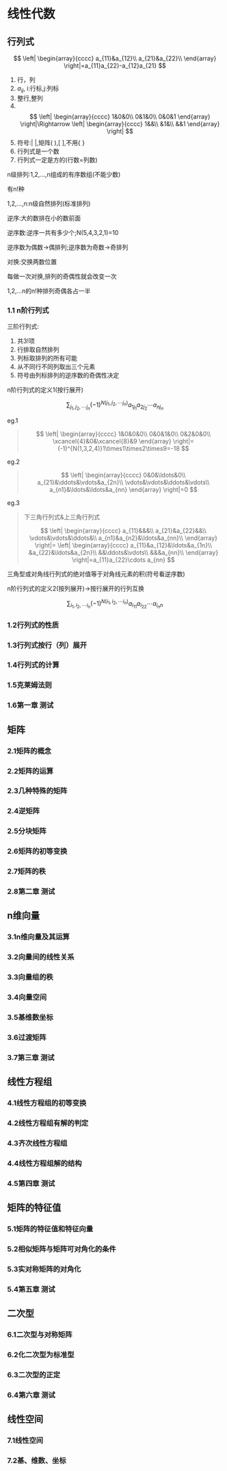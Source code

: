 # 线性代数

## 行列式

$$
\left|
\begin{array}{cccc}
    a_{11}&a_{12}\\
    a_{21}&a_{22}\\
\end{array}
\right|=a_{11}a_{22}-a_{12}a_{21}
$$

1. 行，列
2. $a_{ij}$, i:行标,j:列标
3. 整行,整列
4. $\:$
$$
\left|
\begin{array}{cccc}
    1&0&0\\
    0&1&0\\
    0&0&1
\end{array}
\right|\Rightarrow
\left|
\begin{array}{cccc}
    1&&\\
    &1&\\
    &&1
\end{array}
\right|
$$
5. 符号:$|\:|$,矩阵$(\:)$,$[\:]$,不用$\{\:\}$
6. 行列式是一个数
7. 行列式一定是方的(行数=列数)

n级排列:1,2,...,n组成的有序数组(不能少数)

有n!种

1,2,...,n:n级自然排列(标准排列)

逆序:大的数排在小的数前面

逆序数:逆序一共有多少个;N(5,4,3,2,1)=10

逆序数为偶数->偶排列;逆序数为奇数->奇排列

对换:交换两数位置

每做一次对换,排列的奇偶性就会改变一次

1,2,...n的n!种排列奇偶各占一半

### 1.1 n阶行列式

三阶行列式:

1. 共3!项
2. 行排取自然排列
3. 列标取排列的所有可能
4. 从不同行不同列取出三个元素
5. 符号由列标排列的逆序数的奇偶性决定

n阶行列式的定义1(按行展开)

$$\sum_{j_1,j_2,\cdots j_n}(-1)^{N(j_1,j_2,\cdots j_n)}a_{1j_1}a_{2j_2}\cdots a_{nj_n}$$

eg.1

>$$
>\left|
>\begin{array}{cccc}
>    1&0&0&0\\
>    0&0&1&0\\
>    0&2&0&0\\
>    \xcancel{4}&0&\xcancel{8}&9
>\end{array}
>\right|=(-1)^{N(1,3,2,4)}1\times1\times2\times9=-18
>$$

eg.2

>$$
>\left|
>\begin{array}{cccc}
>    0&0&\ldots&0\\
>    a_{21}&\ddots&\vdots&a_{2n}\\
>    \vdots&\vdots&\ddots&\vdots\\
>    a_{n1}&\ldots&\ldots&a_{nn}
>\end{array}
>\right|=0
>$$

eg.3

>下三角行列式&上三角行列式
>
>$$
>\left|
>\begin{array}{cccc}
>    a_{11}&&&\\
>    a_{21}&a_{22}&&\\
>    \vdots&\vdots&\ddots&\\
>    a_{n1}&a_{n2}&\ldots&a_{nn}\\
>\end{array}
>\right|=
>\left|
>\begin{array}{cccc}
>    a_{11}&a_{12}&\ldots&a_{1n}\\
>    &a_{22}&\ldots&a_{2n}\\
>    &&\ddots&\vdots\\
>    &&&a_{nn}\\
>\end{array}
>\right|=a_{11}a_{22}\cdots a_{nn}
>$$

三角型或对角线行列式的绝对值等于对角线元素的积(符号看逆序数)

n阶行列式的定义2(按列展开)->按行展开的行列互换

$$\sum_{i_1,i_2,\cdots i_n}(-1)^{N(i_1,i_2,\cdots i_n)}a_{i_11}a_{i_22}\cdots a_{i_nn}$$

### 1.2行列式的性质

### 1.3行列式按行（列）展开

### 1.4行列式的计算

### 1.5克莱姆法则

### 1.6第一章 测试

## 矩阵

### 2.1矩阵的概念

### 2.2矩阵的运算

### 2.3几种特殊的矩阵

### 2.4逆矩阵

### 2.5分块矩阵

### 2.6矩阵的初等变换

### 2.7矩阵的秩

### 2.8第二章 测试

## n维向量

### 3.1n维向量及其运算

### 3.2向量间的线性关系

### 3.3向量组的秩

### 3.4向量空间

### 3.5基维数坐标

### 3.6过渡矩阵

### 3.7第三章 测试

## 线性方程组

### 4.1线性方程组的初等变换

### 4.2线性方程组有解的判定

### 4.3齐次线性方程组

### 4.4线性方程组解的结构

### 4.5第四章 测试

## 矩阵的特征值

### 5.1矩阵的特征值和特征向量

### 5.2相似矩阵与矩阵可对角化的条件

### 5.3实对称矩阵的对角化

### 5.4第五章 测试

## 二次型

### 6.1二次型与对称矩阵

### 6.2化二次型为标准型

### 6.3二次型的正定

### 6.4第六章 测试

## 线性空间

### 7.1线性空间

### 7.2基、维数、坐标
